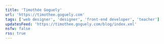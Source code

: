 ```yaml
---
title: 'Timothée Goguely'
url: 'https://timothee.goguely.com'
tags: ['web designer', 'designer', 'front-end developer', 'teacher']
updatesFeed: 'https://timothee.goguely.com/blog/index.xml'
nsfw: false
rss: true
---
```

